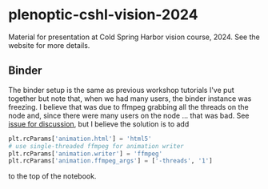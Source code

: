# plenoptic-cshl-vision-2024

Material for presentation at Cold Spring Harbor vision course, 2024. See the website for more details.

## Binder

The binder setup is the same as previous workshop tutorials I've put together but note that, when we had many users, the binder instance was freezing. I believe that was due to ffmpeg grabbing all the threads on the node and, since there were many users on the node ... that was bad. See [issue for discussion](https://github.com/LabForComputationalVision/plenoptic/issues/268), but I believe the solution is to add

``` python
plt.rcParams['animation.html'] = 'html5'
# use single-threaded ffmpeg for animation writer
plt.rcParams['animation.writer'] = 'ffmpeg'
plt.rcParams['animation.ffmpeg_args'] = ['-threads', '1']
```

to the top of the notebook.
